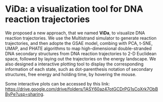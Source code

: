 # ViDa: a visualization tool for DNA reaction trajectories

We proposed a new approach, that we named **ViDa**, to visualize DNA reaction trajectories. We use the Multistrand simulator to generate reaction trajectories, and then adopte the GSAE model, combing with PCA, t-SNE, UMAP, and PHATE algorithms to map high-dimensional double-stranded DNA secondary structures from DNA reaction trajectories to 2-D Euclidean space, followed by laying out the trajectories on the energy landscape. We also designed a interactive plotting tool to display the corresponding information of each state, such as dot-parenthesis notation of secondary structures, free energy and holding time, by hovering the mouse.

Some interactive plots can be accessed by this link: 
https://drive.google.com/drive/folders/1ASY60az47otGCDrPG1sCoXrk7ObBByPe?usp=sharing. 